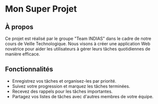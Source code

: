 # Mon Super Projet



## À propos

Ce projet est réalisé par le groupe "Team INDIAS" dans le cadre de notre cours de Veille Technologique. Nous visons à créer une application Web novatrice pour aider les utilisateurs à gérer leurs tâches quotidiennes de manière efficace.

## Fonctionnalités

- Enregistrez vos tâches et organisez-les par priorité.
- Suivez votre progression et marquez les tâches terminées.
- Recevez des rappels pour les tâches importantes.
- Partagez vos listes de tâches avec d'autres membres de votre équipe.


